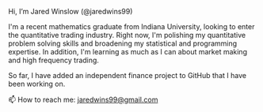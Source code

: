 Hi, I’m Jared Winslow (@jaredwins99)

I'm a recent mathematics graduate from Indiana University, looking to enter the quantitative trading industry. Right now, I'm polishing my quantitative problem solving skills and broadening my statistical and programming expertise. In addition, I'm learning as much as I can about market making and high frequency trading.

So far, I have added an independent finance project to GitHub that I have been working on.

📫 How to reach me: jaredwins99@gmail.com

<!---
jaredwins99/jaredwins99 is a ✨ special ✨ repository because its `README.md` (this file) appears on your GitHub profile.
You can click the Preview link to take a look at your changes.
--->
